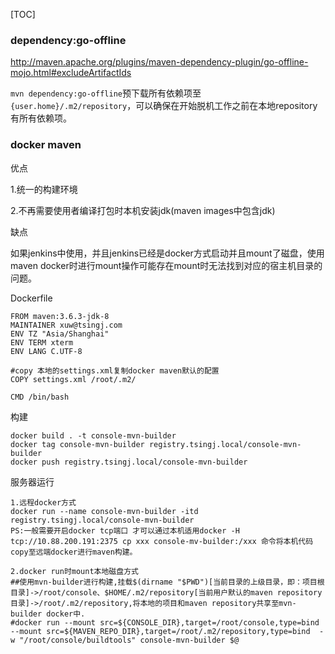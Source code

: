 [TOC]

### dependency:go-offline

http://maven.apache.org/plugins/maven-dependency-plugin/go-offline-mojo.html#excludeArtifactIds

`mvn dependency:go-offline`预下载所有依赖项至`{user.home}/.m2/repository`，可以确保在开始脱机工作之前在本地repository有所有依赖项。



### docker maven

优点

1.统一的构建环境

2.不再需要使用者编译打包时本机安装jdk(maven images中包含jdk)

缺点

如果jenkins中使用，并且jenkins已经是docker方式启动并且mount了磁盘，使用maven docker时进行mount操作可能存在mount时无法找到对应的宿主机目录的问题。



Dockerfile

```
FROM maven:3.6.3-jdk-8
MAINTAINER xuw@tsingj.com
ENV TZ "Asia/Shanghai"
ENV TERM xterm
ENV LANG C.UTF-8

#copy 本地的settings.xml复制docker maven默认的配置
COPY settings.xml /root/.m2/

CMD /bin/bash
```

构建

```
docker build . -t console-mvn-builder
docker tag console-mvn-builder registry.tsingj.local/console-mvn-builder
docker push registry.tsingj.local/console-mvn-builder
```

服务器运行

```
1.远程docker方式
docker run --name console-mvn-builder -itd registry.tsingj.local/console-mvn-builder
PS:一般需要开启docker tcp端口 才可以通过本机适用docker -H tcp://10.88.200.191:2375 cp xxx console-mv-builder:/xxx 命令将本机代码copy至远端docker进行maven构建。

2.docker run时mount本地磁盘方式
##使用mvn-builder进行构建,挂载$(dirname "$PWD")[当前目录的上级目录，即：项目根目录]->/root/console、$HOME/.m2/repository[当前用户默认的maven repository目录]->/root/.m2/repository,将本地的项目和maven repository共享至mvn-builder docker中.
#docker run --mount src=${CONSOLE_DIR},target=/root/console,type=bind --mount src=${MAVEN_REPO_DIR},target=/root/.m2/repository,type=bind  -w "/root/console/buildtools" console-mvn-builder $@
```

